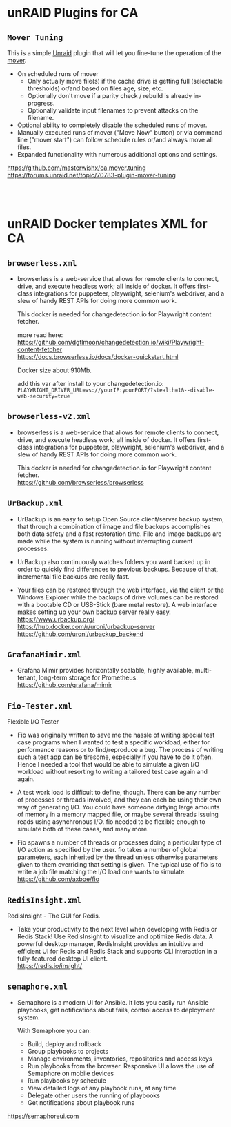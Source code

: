 # unRAID Plugins for CA

## ```Mover Tuning```

This is a simple [Unraid](https://unraid.net/) plugin that will let you fine-tune the operation of the [mover](https://docs.unraid.net/unraid-os/manual/additional-settings/#mover).

- On scheduled runs of mover    
    - Only actually move file(s) if the cache drive is getting full (selectable thresholds) or/and based on files age, size, etc.
    - Optionally don't move if a parity check / rebuild is already in-progress.
    - Optionally validate input filenames to prevent attacks on the filename.
- Optional ability to completely disable the scheduled runs of mover.
- Manually executed runs of mover ("Move Now" button) or via command line ("mover start") can follow schedule rules or/and always move all files.
- Expanded functionality with numerous additional options and settings.

https://github.com/masterwishx/ca.mover.tuning<br>
https://forums.unraid.net/topic/70783-plugin-mover-tuning<br>

<br>
<br>

# unRAID Docker templates XML for CA

## ```browserless.xml```

* browserless is a web-service that allows for remote clients to connect, drive, and execute headless work; all inside of docker. It offers first-class integrations for puppeteer, playwright, selenium's webdriver, and a slew of handy REST APIs for doing more common work.

  This docker is needed for changedetection.io for Playwright content fetcher.

  more read here:<br>
https://github.com/dgtlmoon/changedetection.io/wiki/Playwright-content-fetcher<br>
https://docs.browserless.io/docs/docker-quickstart.html<br>

  Docker size about 910Mb.

  add this var after install to your changedetection.io:<br>
```PLAYWRIGHT_DRIVER_URL=ws://yourIP:yourPORT/?stealth=1&--disable-web-security=true```

## ```browserless-v2.xml```

* browserless is a web-service that allows for remote clients to connect, drive, and execute headless work; all inside of docker. It offers first-class integrations for puppeteer, playwright, selenium's webdriver, and a slew of handy REST APIs for doing more common work.

  This docker is needed for changedetection.io for Playwright content fetcher.<br>
https://github.com/browserless/browserless


## ```UrBackup.xml```

* UrBackup is an easy to setup Open Source client/server backup system, that through a combination of image and file backups accomplishes both data safety and a fast restoration time.
File and image backups are made while the system is running without interrupting current processes.

* UrBackup also continuously watches folders you want backed up in order to quickly find differences to previous backups. Because of that, incremental file backups are really fast.

* Your files can be restored through the web interface, via the client or the Windows Explorer while the backups of drive volumes can be restored with a bootable CD or USB-Stick (bare metal restore).
A web interface makes setting up your own backup server really easy.<br>
https://www.urbackup.org/<br>
https://hub.docker.com/r/uroni/urbackup-server<br>
https://github.com/uroni/urbackup_backend<br>

## ```GrafanaMimir.xml```

* Grafana Mimir provides horizontally scalable, highly available, multi-tenant, long-term storage for Prometheus.<br>
https://github.com/grafana/mimir

## ```Fio-Tester.xml```

  Flexible I/O Tester

* Fio was originally written to save me the hassle of writing special test case programs when I wanted to test a specific workload, either for performance reasons or to find/reproduce a bug. The process of writing such a test app can be tiresome, especially if you have to do it often. Hence I needed a tool that would be able to simulate a given I/O workload without resorting to writing a tailored test case again and again.

* A test work load is difficult to define, though. There can be any number of processes or threads involved, and they can each be using their own way of generating I/O. You could have someone dirtying large amounts of memory in a memory mapped file, or maybe several threads issuing reads using asynchronous I/O. fio needed to be flexible enough to simulate both of these cases, and many more.

* Fio spawns a number of threads or processes doing a particular type of I/O action as specified by the user. fio takes a number of global parameters, each inherited by the thread unless otherwise parameters given to them overriding that setting is given. The typical use of fio is to write a job file matching the I/O load one wants to simulate.<br>
https://github.com/axboe/fio

## ```RedisInsight.xml```

  RedisInsight - The GUI for Redis.

* Take your productivity to the next level when developing with Redis or Redis Stack! Use RedisInsight to visualize and optimize Redis data. A powerful desktop manager, RedisInsight provides an intuitive and efficient UI for Redis and Redis Stack and supports CLI interaction in a fully-featured desktop UI client.<br>
https://redis.io/insight/

## ```semaphore.xml ```

* Semaphore is a modern UI for Ansible. It lets you easily run Ansible playbooks, get notifications about fails, control access to deployment system.

   With Semaphore you can:

    * Build, deploy and rollback
    * Group playbooks to projects
    * Manage environments, inventories, repositories and access keys
    * Run playbooks from the browser. Responsive UI allows the use of Semaphore on mobile devices
    * Run playbooks by schedule
    * View detailed logs of any playbook runs, at any time
    * Delegate other users the running of playbooks
    * Get notifications about playbook runs

https://semaphoreui.com